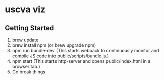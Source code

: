 # uscva viz
## Getting Started
1. brew update
2. brew install npm (or brew upgrade npm)
3. npm run bundle-dev (This starts webpack to continuously monitor and compile JS code into public/scripts/bundle.js.)
4. npm start (This starts http-server and opens public/index.html in a browser tab.)
5. Go break things
